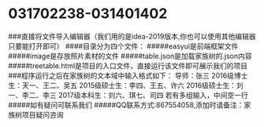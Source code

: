 # 031702238-031401402
###直接将文件导入编辑器（我们用的是idea-2019版本,你也可以使用其他编辑器只要能打开即可）
####目录分为四个文件：
#####easyui是前端框架文件
#####image是存放照片素材的文件
#####table.json是加载家族树的.json内容
#####treetable.html是项目的入口文件，直接运行该文件即可展示我们的项目
###程序运行之后在家族树的文本域中输入格式如下：
导师：张三
2016级博士生：天一、王二、吴五
2015级硕士生：李四、王五、许六
2016级硕士生：刘一、李二、李三
2017级本科生：刘六、琪七、司四
若有多组输入，中间空一行
#####如有疑问可联系我们
#####QQ联系方式:867554058,添加时请备注：家族树项目疑问咨询
